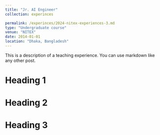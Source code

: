 ```yaml
---
title: "Jr. AI Engineer"
collection: experinces

permalink: /experinces/2024-nitex-experiences-3.md
type: "Undergraduate course"
venue: "NITEX"
date: 2014-01-01
location: "Dhaka, Bangladesh"
---
```


This is a description of a teaching experience. You can use markdown like any other post.

Heading 1
======

Heading 2
======

Heading 3
======
